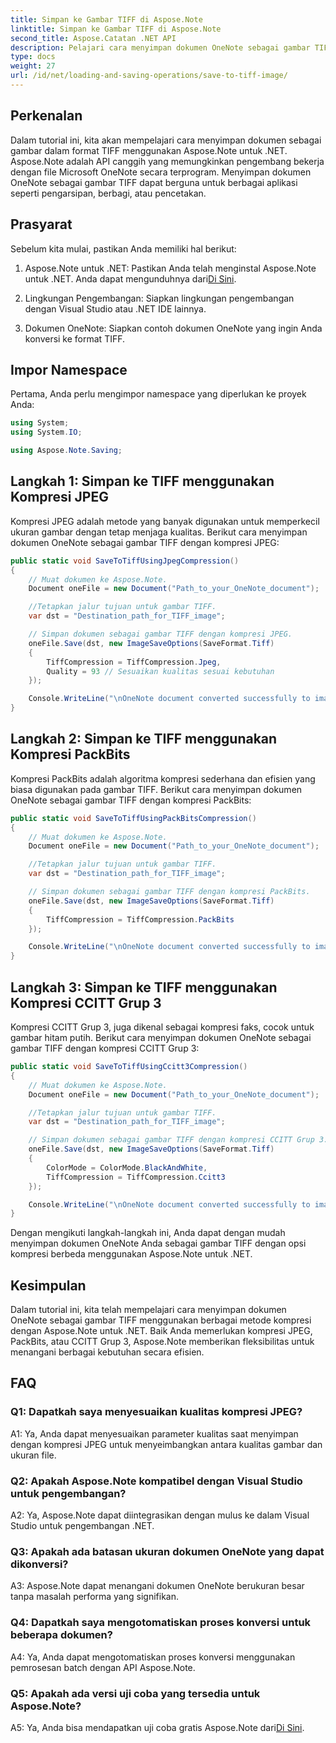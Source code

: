 ```yaml
---
title: Simpan ke Gambar TIFF di Aspose.Note
linktitle: Simpan ke Gambar TIFF di Aspose.Note
second_title: Aspose.Catatan .NET API
description: Pelajari cara menyimpan dokumen OneNote sebagai gambar TIFF dengan berbagai metode kompresi menggunakan Aspose.Note untuk .NET.
type: docs
weight: 27
url: /id/net/loading-and-saving-operations/save-to-tiff-image/
---
```

## Perkenalan

Dalam tutorial ini, kita akan mempelajari cara menyimpan dokumen sebagai gambar dalam format TIFF menggunakan Aspose.Note untuk .NET. Aspose.Note adalah API canggih yang memungkinkan pengembang bekerja dengan file Microsoft OneNote secara terprogram. Menyimpan dokumen OneNote sebagai gambar TIFF dapat berguna untuk berbagai aplikasi seperti pengarsipan, berbagi, atau pencetakan.

## Prasyarat

Sebelum kita mulai, pastikan Anda memiliki hal berikut:

1.  Aspose.Note untuk .NET: Pastikan Anda telah menginstal Aspose.Note untuk .NET. Anda dapat mengunduhnya dari[Di Sini](https://releases.aspose.com/note/net/).

2. Lingkungan Pengembangan: Siapkan lingkungan pengembangan dengan Visual Studio atau .NET IDE lainnya.

3. Dokumen OneNote: Siapkan contoh dokumen OneNote yang ingin Anda konversi ke format TIFF.

## Impor Namespace

Pertama, Anda perlu mengimpor namespace yang diperlukan ke proyek Anda:

```csharp
using System;
using System.IO;

using Aspose.Note.Saving;

```

## Langkah 1: Simpan ke TIFF menggunakan Kompresi JPEG

Kompresi JPEG adalah metode yang banyak digunakan untuk memperkecil ukuran gambar dengan tetap menjaga kualitas. Berikut cara menyimpan dokumen OneNote sebagai gambar TIFF dengan kompresi JPEG:

```csharp
public static void SaveToTiffUsingJpegCompression()
{
    // Muat dokumen ke Aspose.Note.
    Document oneFile = new Document("Path_to_your_OneNote_document");

    //Tetapkan jalur tujuan untuk gambar TIFF.
    var dst = "Destination_path_for_TIFF_image";

    // Simpan dokumen sebagai gambar TIFF dengan kompresi JPEG.
    oneFile.Save(dst, new ImageSaveOptions(SaveFormat.Tiff)
    {
        TiffCompression = TiffCompression.Jpeg,
        Quality = 93 // Sesuaikan kualitas sesuai kebutuhan
    });

    Console.WriteLine("\nOneNote document converted successfully to image in TIFF format using JPEG compression.\nFile saved at " + dst);
}
```

## Langkah 2: Simpan ke TIFF menggunakan Kompresi PackBits

Kompresi PackBits adalah algoritma kompresi sederhana dan efisien yang biasa digunakan pada gambar TIFF. Berikut cara menyimpan dokumen OneNote sebagai gambar TIFF dengan kompresi PackBits:

```csharp
public static void SaveToTiffUsingPackBitsCompression()
{
    // Muat dokumen ke Aspose.Note.
    Document oneFile = new Document("Path_to_your_OneNote_document");

    //Tetapkan jalur tujuan untuk gambar TIFF.
    var dst = "Destination_path_for_TIFF_image";

    // Simpan dokumen sebagai gambar TIFF dengan kompresi PackBits.
    oneFile.Save(dst, new ImageSaveOptions(SaveFormat.Tiff)
    {
        TiffCompression = TiffCompression.PackBits
    });

    Console.WriteLine("\nOneNote document converted successfully to image in TIFF format using PackBits compression.\nFile saved at " + dst);
}
```

## Langkah 3: Simpan ke TIFF menggunakan Kompresi CCITT Grup 3

Kompresi CCITT Grup 3, juga dikenal sebagai kompresi faks, cocok untuk gambar hitam putih. Berikut cara menyimpan dokumen OneNote sebagai gambar TIFF dengan kompresi CCITT Grup 3:

```csharp
public static void SaveToTiffUsingCcitt3Compression()
{
    // Muat dokumen ke Aspose.Note.
    Document oneFile = new Document("Path_to_your_OneNote_document");

    //Tetapkan jalur tujuan untuk gambar TIFF.
    var dst = "Destination_path_for_TIFF_image";

    // Simpan dokumen sebagai gambar TIFF dengan kompresi CCITT Grup 3.
    oneFile.Save(dst, new ImageSaveOptions(SaveFormat.Tiff)
    {
        ColorMode = ColorMode.BlackAndWhite,
        TiffCompression = TiffCompression.Ccitt3
    });

    Console.WriteLine("\nOneNote document converted successfully to image in TIFF format using CCITT Group 3 fax compression.\nFile saved at " + dst);
}
```

Dengan mengikuti langkah-langkah ini, Anda dapat dengan mudah menyimpan dokumen OneNote Anda sebagai gambar TIFF dengan opsi kompresi berbeda menggunakan Aspose.Note untuk .NET.

## Kesimpulan

Dalam tutorial ini, kita telah mempelajari cara menyimpan dokumen OneNote sebagai gambar TIFF menggunakan berbagai metode kompresi dengan Aspose.Note untuk .NET. Baik Anda memerlukan kompresi JPEG, PackBits, atau CCITT Grup 3, Aspose.Note memberikan fleksibilitas untuk menangani berbagai kebutuhan secara efisien.

## FAQ

### Q1: Dapatkah saya menyesuaikan kualitas kompresi JPEG?

A1: Ya, Anda dapat menyesuaikan parameter kualitas saat menyimpan dengan kompresi JPEG untuk menyeimbangkan antara kualitas gambar dan ukuran file.

### Q2: Apakah Aspose.Note kompatibel dengan Visual Studio untuk pengembangan?

A2: Ya, Aspose.Note dapat diintegrasikan dengan mulus ke dalam Visual Studio untuk pengembangan .NET.

### Q3: Apakah ada batasan ukuran dokumen OneNote yang dapat dikonversi?

A3: Aspose.Note dapat menangani dokumen OneNote berukuran besar tanpa masalah performa yang signifikan.

### Q4: Dapatkah saya mengotomatiskan proses konversi untuk beberapa dokumen?

A4: Ya, Anda dapat mengotomatiskan proses konversi menggunakan pemrosesan batch dengan API Aspose.Note.

### Q5: Apakah ada versi uji coba yang tersedia untuk Aspose.Note?

A5: Ya, Anda bisa mendapatkan uji coba gratis Aspose.Note dari[Di Sini](https://releases.aspose.com/).